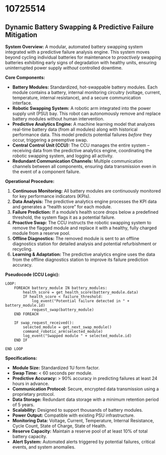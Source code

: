 # 10725514

## Dynamic Battery Swapping & Predictive Failure Mitigation

**System Overview:** A modular, automated battery swapping system integrated with a predictive failure analysis engine. This system moves beyond cycling individual batteries for maintenance to *proactively* swapping batteries exhibiting early signs of degradation with healthy units, ensuring uninterrupted power supply *without* controlled downtime.

**Core Components:**

*   **Battery Modules:** Standardized, hot-swappable battery modules. Each module contains a battery, internal monitoring circuitry (voltage, current, temperature, internal resistance), and a secure communication interface.
*   **Robotic Swapping System:** A robotic arm integrated into the power supply unit (PSU) bay. This robot can autonomously remove and replace battery modules without human intervention.
*   **Predictive Analytics Engine:** A machine learning model that analyzes real-time battery data (from all modules) along with historical performance data. This model predicts potential failures *before* they occur, triggering a preemptive swap.
*   **Central Control Unit (CCU):**  The CCU manages the entire system – receiving data from the predictive analytics engine, coordinating the robotic swapping system, and logging all activity.
*   **Redundant Communication Channels:** Multiple communication channels between all components, ensuring data transmission even in the event of a component failure.

**Operational Procedure:**

1.  **Continuous Monitoring:** All battery modules are continuously monitored for key performance indicators (KPIs).
2.  **Data Analysis:** The predictive analytics engine processes the KPI data and generates a “health score” for each module.
3.  **Failure Prediction:** If a module’s health score drops below a predefined threshold, the system flags it as a potential failure.
4.  **Proactive Swap:** The CCU instructs the robotic swapping system to remove the flagged module and replace it with a healthy, fully charged module from a reserve pool.
5.  **Offline Diagnostics:** The removed module is sent to an offline diagnostics station for detailed analysis and potential refurbishment or recycling.
6.  **Learning & Adaptation:** The predictive analytics engine uses the data from the offline diagnostics station to improve its failure prediction accuracy.

**Pseudocode (CCU Logic):**

```
LOOP:
    FOREACH battery_module IN battery_modules:
        health_score = get_health_score(battery_module.data)
        IF health_score < failure_threshold:
            log_event("Potential failure detected in " + battery_module.id)
            request_swap(battery_module)
    END FOREACH
    
    IF swap_request_received():
        selected_module = get_next_swap_module()
        command_robotic_arm(selected_module)
        log_event("Swapped module " + selected_module.id)
    END IF

END LOOP
```

**Specifications:**

*   **Module Size:** Standardized 1U form factor.
*   **Swap Time:** < 60 seconds per module.
*   **Predictive Accuracy:** > 90% accuracy in predicting failures at least 24 hours in advance.
*   **Communication Protocol:**  Secure, encrypted data transmission using a proprietary protocol.
*   **Data Storage:** Redundant data storage with a minimum retention period of 5 years.
*   **Scalability:** Designed to support thousands of battery modules.
*   **Power Output:** Compatible with existing PSU infrastructure.
*   **Monitoring Data:** Voltage, Current, Temperature, Internal Resistance, Cycle Count, State of Charge, State of Health.
*   **Reserve Capacity:** Maintain a reserve pool of at least 10% of total battery capacity.
*   **Alert System:** Automated alerts triggered by potential failures, critical events, and system anomalies.